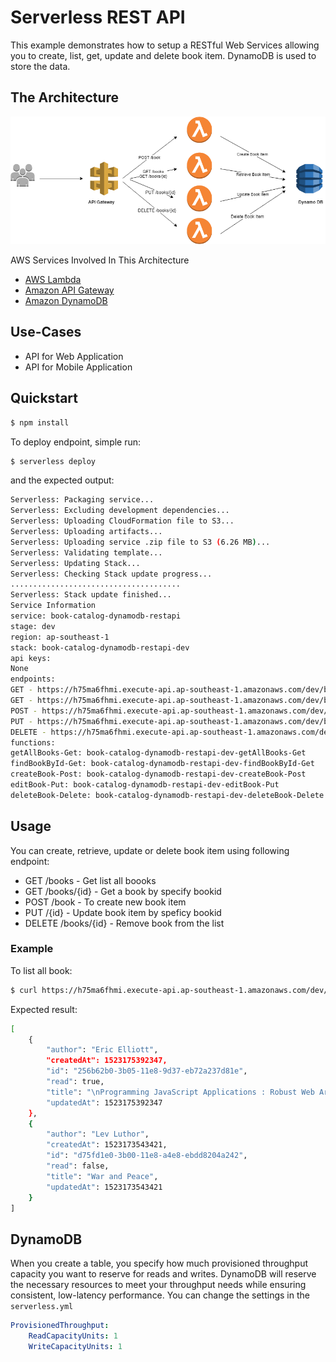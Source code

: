  # Serverless REST API

This example demonstrates how to setup a RESTful Web Services allowing you to create, list, get, update and delete book item. DynamoDB is used to store the data.

## The Architecture

![Big picture](/img/serverless-arc.png?raw=true)

AWS Services Involved In This Architecture
* [AWS Lambda](https://aws.amazon.com/lambda/)
* [Amazon API Gateway](https://aws.amazon.com/api-gateway/)
* [Amazon DynamoDB](https://aws.amazon.com/dynamodb/)

## Use-Cases

- API for Web Application
- API for Mobile Application

## Quickstart

```bash
$ npm install
```

To deploy endpoint, simple run:

```bash
$ serverless deploy
```

and the expected output:

```bash
Serverless: Packaging service...
Serverless: Excluding development dependencies...
Serverless: Uploading CloudFormation file to S3...
Serverless: Uploading artifacts...
Serverless: Uploading service .zip file to S3 (6.26 MB)...
Serverless: Validating template...
Serverless: Updating Stack...
Serverless: Checking Stack update progress...
......................................
Serverless: Stack update finished...
Service Information
service: book-catalog-dynamodb-restapi
stage: dev
region: ap-southeast-1
stack: book-catalog-dynamodb-restapi-dev
api keys:
None
endpoints:
GET - https://h75ma6fhmi.execute-api.ap-southeast-1.amazonaws.com/dev/books
GET - https://h75ma6fhmi.execute-api.ap-southeast-1.amazonaws.com/dev/books/{id}
POST - https://h75ma6fhmi.execute-api.ap-southeast-1.amazonaws.com/dev/book
PUT - https://h75ma6fhmi.execute-api.ap-southeast-1.amazonaws.com/dev/books/{id}
DELETE - https://h75ma6fhmi.execute-api.ap-southeast-1.amazonaws.com/dev/books/{id}
functions:
getAllBooks-Get: book-catalog-dynamodb-restapi-dev-getAllBooks-Get
findBookById-Get: book-catalog-dynamodb-restapi-dev-findBookById-Get
createBook-Post: book-catalog-dynamodb-restapi-dev-createBook-Post
editBook-Put: book-catalog-dynamodb-restapi-dev-editBook-Put
deleteBook-Delete: book-catalog-dynamodb-restapi-dev-deleteBook-Delete
```

## Usage

You can create, retrieve, update or delete book item using following endpoint:

- GET /books - Get list all boooks
- GET /books/{id} - Get a book by specify bookid
- POST /book - To create new book item
- PUT /{id} - Update book item by speficy bookid
- DELETE /books/{id} - Remove book from the list

### Example 

To list all book:

```bash
$ curl https://h75ma6fhmi.execute-api.ap-southeast-1.amazonaws.com/dev/books
```

Expected result:

```bash
[
    {
        "author": "Eric Elliott",
        "createdAt": 1523175392347,
        "id": "256b62b0-3b05-11e8-9d37-eb72a237d81e",
        "read": true,
        "title": "\nProgramming JavaScript Applications : Robust Web Architecture with Node, HTML5, and Modern JS Libraries",
        "updatedAt": 1523175392347
    },
    {
        "author": "Lev Luthor",
        "createdAt": 1523173543421,
        "id": "d75fd1e0-3b00-11e8-a4e8-ebdd8204a242",
        "read": false,
        "title": "War and Peace",
        "updatedAt": 1523173543421
    }
]
```

## DynamoDB
When you create a table, you specify how much provisioned throughput capacity you want to reserve for reads and writes. DynamoDB will reserve the necessary resources to meet your throughput needs while ensuring consistent, low-latency performance. You can change the settings in the `serverless.yml`

```yaml
ProvisionedThroughput:
    ReadCapacityUnits: 1
    WriteCapacityUnits: 1
```
